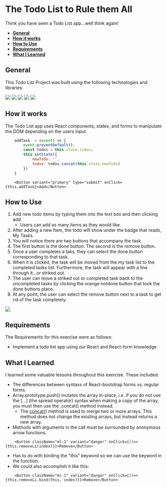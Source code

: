 # **The Todo List to Rule them All** <!-- omit in toc -->

Think you have seen a Todo List app...well think again!

- [**General**](#general)
- [**How it works**](#how-it-works)
- [**How to Use**](#how-to-use)
- [**Requirements**](#requirements)
- [**What I Learned**](#what-i-learned)

## **General**

This Todo List Project was built using the following technologies and libraries:

<img src="https://img.shields.io/badge/react%20-%2320232a.svg?&style=for-the-badge&logo=react&logoColor=%2361DAFB"/>
<img src="https://img.shields.io/badge/bootstrap%20-%23563D7C.svg?&style=for-the-badge&logo=bootstrap&logoColor=white"/>
<img src="https://img.shields.io/badge/javascript%20-%23323330.svg?&style=for-the-badge&logo=javascript&logoColor=%23F7DF1E"/>
<img src="https://img.shields.io/badge/html5%20-%23E34F26.svg?&style=for-the-badge&logo=html5&logoColor=white"/>
<img src="https://img.shields.io/badge/css3%20-%231572B6.svg?&style=for-the-badge&logo=css3&logoColor=white"/>




## **How it works**

The Todo List app uses React components, states, and forms to manipulate the DOM depending on the users input.

```JavaScript
    addTask  = (event) => {
        event.preventDefault();
        const todos = this.state.todos;
        this.setState({
            newTodo: '',
            todos: todos.concat(this.state.newTodo)
        })
    }
```
```JSX
    <Button variant="primary" type="submit" onClick={this.addTask}>Add</Button>
```

## **How to Use**
1. Add new todo items by typing them into the text box and then clicking add.
   * Users can add as many items as they would like.
2. After adding a new Item, the todo will show under the badge that reads, My Tasks.
3. You will notice there are two buttons that accompany the task.
4. The first button is the done button. The second is the remove button.
5. Once a user completes a taks, they can select the done button corresponding to that task. 
6. When it is clicked, the task will be moved from the my task list to the completed tasks list. Furthermore, the task will appear with a line through it...or striked out.
7. The user can move a striked out or completed task back to the uncompleted tasks by clicking the orange notdone button that took the done buttons place.
8. At any point, the user can select the remove button next to a task to get rid of the task completely.
<img src="./how_to.gif"/>

## **Requirements**
The Requirements for this exercise were as follows: 
* Implement a todo list app using our React and React-form knowledge


## **What I Learned**

I learned some valuable lessons throughout this exercise. These included:
* The differences between syntaxs of React-bootstrap forms vs. regular forms.
* Array.prototype.push() mutates the array in-place, i.e. if you do not use the [...]  (the spread operator) syntax when making a copy of the array, you must then use the .concat() method instead.
  * The [concat()](https://developer.mozilla.org/en-US/docs/Web/JavaScript/Reference/Global_Objects/Array/concat) method is used to merge two or more arrays. This method does not change the existing arrays, but instead returns a new array.
* Methods with arguments in the call must be surrounded by anonymous arrow functions.
```JSX 
    <Button className="ml-1" variant="danger" onClick={()=>{this.removeLi(index)}}>Remove</Button> 
```
  * Has to do with binding the "this" keyword so we can use the keyword in the function. 
  * We could also accomplish it like this: 
```JSX 
    <Button className="ml-1" variant="danger" onClick={()=>{this.removeLi.bind(this, index)}}>Remove</Button> 
```